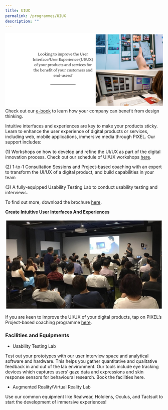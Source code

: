 ```yaml
---
title: UIUX
permalink: /programmes/UIUX
description: ""
---
```

![Alt text for image on Isomer site](/images/UIUXprogs1.png)
Check out our [e-book](/files/The_SME_Guide_to_DT_UIUX_DS-(FA).pdf) to learn how your company can benefit from design thinking.

Intuitive interfaces and experiences are key to make your products sticky. Learn to enhance the user experience of digital products or services, including web, mobile applications, immersive media through PIXEL. Our support includes:

(1) Workshops on how to develop and refine the UI/UX as part of the digital innovation process. Check out our schedule of UI/UX workshops [here](/Events).

(2) 1-to-1 Consultation Sessions and Project-based coaching with an expert to transform the UI/UX of a digital product, and build capabilities in your team

(3) A fully-equipped Usability Testing Lab to conduct usability testing and interviews.

To find out more, download the brochure [here](/files/PIXEL%20Brochure_UIUX.pdf).

**Create Intuitive User Interfaces And Experiences**

![Alt text for image on Isomer site](/images/UIUXprogs2.png)

If you are keen to improve the UI/UX of your digital products, tap on PIXEL’s Project-based coaching programme [here](/about/design-thinking/coaching-programme/).

### Facilities and Equipments

* Usability Testing Lab

Test out your prototypes with our user interview space and analytical software and hardware. This helps you gather quantitative and qualitative feedback in and out of the lab environment. Our tools include eye tracking devices which captures users’ gaze data and expressions and skin response sensors for behavioural research. Book the facilities here.

* Augmented Reality/Virtual Reality Lab

Use our common equipment like Realwear, Hololens, Oculus, and Tactsuit to start the development of immersive experiences!